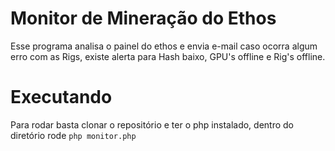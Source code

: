 # Monitor de Mineração do Ethos
Esse programa analisa o painel do ethos e envia e-mail caso ocorra algum erro com as Rigs, existe alerta para Hash baixo, GPU's offline e Rig's offline.

# Executando
Para rodar basta clonar o repositório e ter o php instalado, dentro do diretório rode `php monitor.php`




